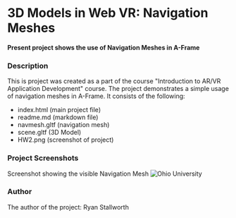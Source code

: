 # 3D Models in Web VR: Navigation Meshes

**Present project shows the use of Navigation Meshes in A-Frame**


### **Description**
This is project was created as a part of the course "Introduction to AR/VR Application Development" course. The project demonstrates a simple usage of navigation meshes in A-Frame. It consists of the following:
- index.html (main project file) 
- readme.md (markdown file)
- navmesh.gltf (navigation mesh)
- scene.gltf (3D Model)
- HW2.png (screenshot of project)

### **Project Screenshots**
Screenshot showing the visible Navigation Mesh
![Ohio University](img/HW2.png)

### **Author**
The author of the project: Ryan Stallworth



